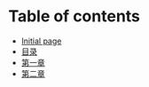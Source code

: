 # Table of contents

* [Initial page](README.md)
* [目录](mu-lu.md)
* [第一章](di-yi-zhang.md)
* [第二章](di-er-zhang.md)

